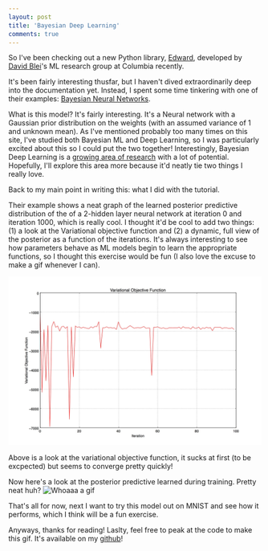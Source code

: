 ```yaml
---
layout: post
title: 'Bayesian Deep Learning'
comments: true
---
```


So I've been checking out a new Python library, [Edward](https://github.com/blei-lab/edward), developed by [David Blei](http://www.cs.columbia.edu/~blei/)'s ML research group at Columbia recently. 

It's been fairly interesting thusfar, but I haven't dived extraordinarily deep into the documentation yet. Instead, I spent some time tinkering with one of their examples: [Bayesian Neural Networks](https://raw.githubusercontent.com/blei-lab/edward/master/examples/bayesian_nn.py). 

What is this model? It's fairly interesting. It's a Neural network with a Gaussian prior distribution on the weights (with an assumed variance of 1 and unknown mean). As I've mentioned probably too many times on this site, I've studied both Bayesian ML and Deep Learning, so I was particularly excited about this so I could put the two together! Interestingly, Bayesian Deep Learning is a [growing area of research](https://arxiv.org/pdf/1604.01662v2.pdf) with a lot of potential. Hopefully, I'll explore this area more because it'd neatly tie two things I really love. 

Back to my main point in writing this: what I did with the tutorial. 

Their example shows a neat graph of the learned posterior predictive distribution of the of a 2-hidden layer neural network at iteration 0 and iteration 1000, which is really cool. I thought it'd be cool to add two things: (1) a look at the Variational objective function and (2) a dynamic, full view of the posterior as a function of the iterations. It's always interesting to see how parameters behave as ML models begin to learn the appropriate functions, so I thought this exercise would be fun (I also love the excuse to make a gif whenever I can).

![](/assets/images/vof_bnn.jpeg)

Above is a look at the variational objective function, it sucks at first (to be excpected) but seems to converge pretty quickly!

Now here's a look at the posterior predictive learned during training. Pretty neat huh? 
![Whoaaa a gif](/assets/images/movie_bayesian_nn.gif)

That's all for now, next I want to try this model out on MNIST and see how it performs, which I think will be a fun exercise.

Anyways, thanks for reading! Laslty, feel free to peak at the code to make this gif. It's available on my [github](https://github.com/franciscojavierarceo/edward/blob/master/examples/bayesian_nn.py)!